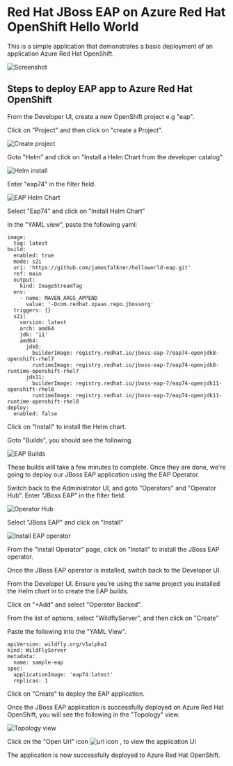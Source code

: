 # Red Hat JBoss EAP on Azure Red Hat OpenShift Hello World

This is a simple application that demonstrates a basic deployment of an application Azure Red Hat OpenShift.

![Screenshot](src/main/webapp/assets/img/page.png)

## Steps to deploy EAP app to Azure Red Hat OpenShift

From the Developer UI, create a new OpenShift project e.g "eap". 

Click on "Project" and then click on "create a Project".  

![Create project](src/main/webapp/assets/img/create-project.png)

Goto "Helm" and click on "Install a Helm Chart from the developer catalog"

![Helm install](src/main/webapp/assets/img/helm.png)

Enter "eap74" in the filter field.

![EAP Helm Chart](src/main/webapp/assets/img/helm-eap74.png)

Select "Eap74" and click on "Install Helm Chart"

In the "YAML view", paste the following yaml:

```
image:
  tag: latest
build:
  enabled: true
  mode: s2i
  uri: 'https://github.com/jamesfalkner/helloworld-eap.git'
  ref: main
  output:
    kind: ImageStreamTag
  env:
    - name: MAVEN_ARGS_APPEND
      value: '-Dcom.redhat.xpaas.repo.jbossorg'
  triggers: {}
  s2i:
    version: latest
    arch: amd64
    jdk: '11'
    amd64:
      jdk8:
        builderImage: registry.redhat.io/jboss-eap-7/eap74-openjdk8-openshift-rhel7
        runtimeImage: registry.redhat.io/jboss-eap-7/eap74-openjdk8-runtime-openshift-rhel7
      jdk11:
        builderImage: registry.redhat.io/jboss-eap-7/eap74-openjdk11-openshift-rhel8
        runtimeImage: registry.redhat.io/jboss-eap-7/eap74-openjdk11-runtime-openshift-rhel8
deploy:
  enabled: false
```

Click on "Install" to install the Helm chart.

Goto "Builds", you should see the following.

![EAP Builds](src/main/webapp/assets/img/builds.png)

These builds will take a few minutes to complete. Once they are done, we're going to deploy our JBoss EAP application using the EAP Operator.

Switch back to the Administrator UI, and goto "Operators" and "Operator Hub".  Enter "JBoss EAP" in the filter field.

![Operator Hub](src/main/webapp/assets/img/operator-hub.png)

Select "JBoss EAP" and click on "Install"


![Install EAP operator](src/main/webapp/assets/img/install-eap-operator.png)

From the "Install Operator" page, click on "Install" to install the JBoss EAP operator.

Once the JBoss EAP operator is installed, switch back to the Developer UI.

From the Developer UI. Ensure you're using the same project you installed the Helm chart in to create the EAP builds.

Click on "+Add" and select "Operator Backed".

From the list of options, select "WildflyServer", and then click on "Create"

Paste the following into the "YAML View".

```
apiVersion: wildfly.org/v1alpha1
kind: WildFlyServer
metadata:
  name: sample-eap
spec:
  applicationImage: 'eap74:latest'
  replicas: 1

```

Click on "Create" to deploy the EAP application.

Once the JBoss EAP application is successfully deployed on Azure Red Hat OpenShift, you will see the following in the "Topology" view.

![Topology view](src/main/webapp/assets/img/topology.png)


Click on the "Open Url" icon ![url icon](src/main/webapp/assets/img/open-url.png) , to view the application UI

The application is now successfully deployed to Azure Red Hat OpenShift.
